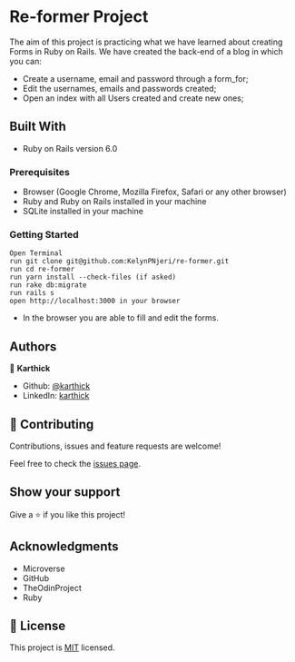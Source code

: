 # Re-former Project
  The aim of this project is practicing what we have learned about creating Forms in Ruby on Rails. We have created the back-end of a blog in which you can:
* Create a username, email and password through a form_for;
* Edit the usernames, emails and passwords created;
* Open an index with all Users created and create new ones;

## Built With

- Ruby on Rails version 6.0

### Prerequisites

- Browser (Google Chrome, Mozilla Firefox, Safari or any other browser)
- Ruby and Ruby on Rails installed in your machine
- SQLite installed in your machine

### Getting Started
```
Open Terminal
run git clone git@github.com:KelynPNjeri/re-former.git
run cd re-former
run yarn install --check-files (if asked)
run rake db:migrate
run rails s
open http://localhost:3000 in your browser
```
- In the browser you are able to fill and edit the forms.

## Authors

👤 **Karthick**

- Github: [@karthick](https://github.com/karthykarthick)
- LinkedIn: [karthick](https://www.linkedin.com/in/karthick-harimoorthy/)

## 🤝 Contributing

Contributions, issues and feature requests are welcome!

Feel free to check the [issues page](https://github.com/KelynPNjeri/re-former/issues).

## Show your support

Give a ⭐️ if you like this project!

## Acknowledgments

- Microverse
- GitHub
- TheOdinProject
- Ruby

## 📝 License

This project is [MIT](lic.url) licensed.

